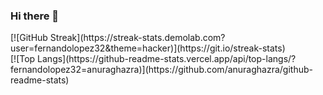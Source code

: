 ### Hi there 👋

<!--
**fernandolopez32/fernandolopez32** is a ✨ _special_ ✨ repository because its `README.md` (this file) appears on your GitHub profile.

Here are some ideas to get you started:

- 🔭 I’m currently working on ...
- 🌱 I’m currently learning ...
- 👯 I’m looking to collaborate on ...
- 🤔 I’m looking for help with ...
- 💬 Ask me about ...
- 📫 How to reach me: ...
- 😄 Pronouns: ...
- ⚡ Fun fact: ...
-->
<div>
[![GitHub Streak](https://streak-stats.demolab.com?user=fernandolopez32&theme=hacker)](https://git.io/streak-stats)

</div>

<div>
  [![Top Langs](https://github-readme-stats.vercel.app/api/top-langs/?fernandolopez32=anuraghazra)](https://github.com/anuraghazra/github-readme-stats)
</div>


